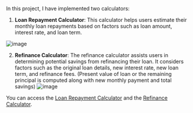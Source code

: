 In this project, I have implemented two calculators:

1. **Loan Repayment Calculator**: This calculator helps users estimate their monthly loan repayments based on factors such as loan amount, interest rate, and loan term.

![image](https://github.com/dannyhuang994/Loan-Repayment-Calculators/assets/60530349/e96ac11d-c53e-4147-ac6a-7f9ccd5b5afc)


2. **Refinance Calculator**: The refinance calculator assists users in determining potential savings from refinancing their loan. It considers factors such as the original loan details, new interest rate, new loan term, and refinance fees. (Present value of loan or the remaining principal is computed along with new monthly payment and total savings)
![image](https://github.com/dannyhuang994/Loan-Repayment-Calculators/assets/60530349/8c91235a-7c14-41b0-b468-71166abb93df)

 
You can access the [Loan Repayment Calculator](https://dannyhuang994.github.io/Loan-Repayment-Calculators/loan-payment-calculator) and the [Refinance Calculator](https://dannyhuang994.github.io/Loan-Repayment-Calculators/refinance-calculator).
